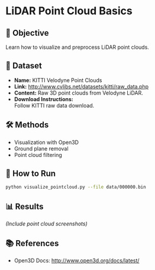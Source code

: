 # LiDAR Point Cloud Basics

## 🎯 Objective
Learn how to visualize and preprocess LiDAR point clouds.

## 📂 Dataset
- **Name:** KITTI Velodyne Point Clouds
- **Link:** http://www.cvlibs.net/datasets/kitti/raw_data.php
- **Content:** Raw 3D point clouds from Velodyne LiDAR.
- **Download Instructions:**  
Follow KITTI raw data download.

## 🛠️ Methods
- Visualization with Open3D
- Ground plane removal
- Point cloud filtering

## 🚀 How to Run
```bash
python visualize_pointcloud.py --file data/000000.bin
```

## 📊 Results
*(Include point cloud screenshots)*

## 📚 References
- Open3D Docs: http://www.open3d.org/docs/latest/

